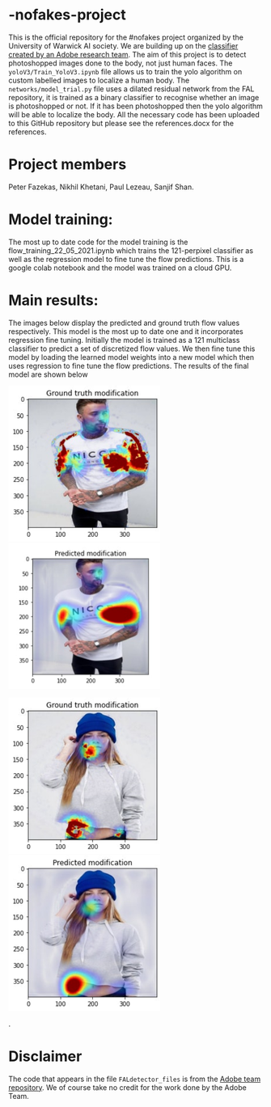 # -nofakes-project
This is the official repository for the #nofakes project organized by the University of Warwick AI society. We are building up on the [classifier created by an Adobe research team](https://github.com/PeterWang512/FALdetector). The aim of this project is to detect photoshopped images done to the body, not just human faces. The `yoloV3/Train_YoloV3.ipynb` file allows us to train the yolo algorithm on custom labelled images to localize a human body. The `networks/model_trial.py` file uses a dilated residual network from the FAL repository, it is trained as a binary classifier to recognise whether an image is photoshopped or not. If it has been photoshopped then the yolo algorithm will be able to localize the body. All the necessary code has been uploaded to this GitHub repository but please see the references.docx for the references.
# Project members 
Peter Fazekas, Nikhil Khetani, Paul Lezeau, Sanjif Shan. 
# Model training:
The most up to date code for the model training is the flow_training_22_05_2021.ipynb which trains the 121-perpixel classifier as well as the regression model to fine tune the flow predictions. This is a google colab notebook and the model was trained on a cloud GPU.
# Main results:
The images below display the predicted and ground truth flow values respectively. This model is the most up to date one and it incorporates regression fine tuning. Initially the model is trained as a 121 multiclass classifier to predict a set of discretized flow values. We then fine tune this model by loading the learned model weights into a new model which then uses regression to fine tune the flow predictions. The results of the final model are shown below
<p float="left">
  <img src="https://github.com/peterfazekas1999/-nofakes-project/blob/main/results_trial/ground_truth.jpg" width ="300">
  <img src="https://github.com/peterfazekas1999/-nofakes-project/blob/main/results_trial/prediction1.jpg" width ="300">
</p>

<p float="left">
<img src="https://github.com/peterfazekas1999/-nofakes-project/blob/main/results_trial/ground_truth2.jpg" width ="300">
<img src="https://github.com/peterfazekas1999/-nofakes-project/blob/main/results_trial/prediction2.jpg" width ="300">
</p>.

# Disclaimer
The code that appears in the file `FALdetector_files` is from the [Adobe team repository](https://github.com/PeterWang512/FALdetector). We of course take no credit for the work done by the Adobe Team. 

